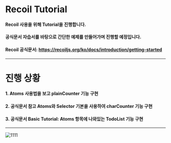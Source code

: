 # Recoil Tutorial

#### Recoil 사용을 위해 Tutorial을 진행합니다.
#### 공식문서 자습서를 바탕으로 간단한 예제를 만들어가며 진행할 예정입니다.
#### Recoil 공식문서: https://recoiljs.org/ko/docs/introduction/getting-started
-----
# 진행 상황

#### 1. Atoms 사용법을 보고 plainCounter 기능 구현
#### 2. 공식문서 참고 Atoms와 Selector 기본을 사용하여 charCounter 기능 구현
#### 3. 공식문서 Basic Tutorial: Atoms 항목에 나와있는 TodoList 기능 구현

-----

![1111](https://user-images.githubusercontent.com/26592436/177576079-a0aecbf4-421f-4b8c-99f7-36a78b05b478.png)
